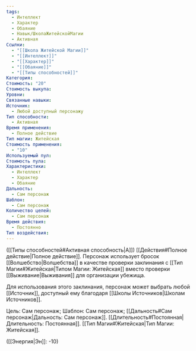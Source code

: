 ```yaml
---
tags:
  - Интеллект
  - Характер
  - Обаяние
  - Навык/ШколаЖитейскойМагии
  - Активная
Ссылки:
  - "[[Школа Житейской Магии]]"
  - "[[Интеллект]]"
  - "[[Характер]]"
  - "[[Обаяние]]"
  - "[[Типы способностей]]"
Категория: 
Стоимость: "20"
Стоимость выкупа: 
Уровни: 
Связанные навыки: 
Источник:
  - Любой доступный персонажу
Тип способности:
  - Активная
Время применения:
  - Полное действие
Тип магии: Житейская
Стоимость применения:
  - "10"
Используемый пул: 
Стоимость пула: 
Характеристики:
  - Интеллект
  - Характер
  - Обаяние
Дальность:
  - Сам персонаж
Шаблон:
  - Сам персонаж
Количество целей:
  - Сам персонаж
Время действия:
  - Постоянно
Тип воздействия:
---
```

([[Типы способностей#Активная способность|А]]) [[Действия#Полное действие|Полное действие]]. Персонаж использует бросок [[Волшебство|Волшебства]] в качестве проверки заклинания с [[Тип Магии#Житейская|Типом Магии: Житейская]] вместо проверки [[Выживание|Выживания]] для организации убежища. 

Для использования этого заклинания, персонаж может выбрать любой [[Источник]], доступный ему благодаря [[Школы Источников|Школам Источников]].

Цель: Сам персонаж; Шаблон: Сам персонаж; [[Дальность#Сам персонаж|Дальность: Сам персонаж]].  [[Длительность#Постоянная|Длительность: Постоянная]]. [[Тип Магии#Житейская|Тип Магии: Житейская]].

([[Энергия|Эн]]: -10)

